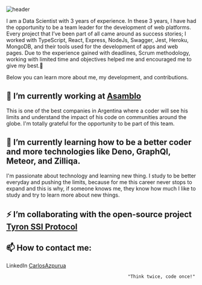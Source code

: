 ![header](https://capsule-render.vercel.app/api?type=waving&color=auto&height=300&section=header&text=Hi%20there,%20I%27m%20Carlos%20Azpurua%20and%20welcome%20to%20my%20GitHub%20Repository%F0%9F%91%8B&fontSize=25)

I am a Data Scientist with 3 years of experience.
In these 3 years, I have had the opportunity to be a team leader for the development of web platforms. Every project that I’ve been part of all came around as success stories; I worked with TypeScript, React, Express, NodeJs, Swagger, Jest, Heroku, MongoDB, and their tools used for the development of apps and web pages.
Due to the experience gained with deadlines, Scrum methodology, working with limited time and objectives helped me and encouraged me to give my best.🚀

Below you can learn more about me, my development, and contributions.

## 🔭 I’m currently working at [Asamblo](https://asamblo.com/) 
     
   This is one of the best companies in Argentina where a coder will see his limits and understand the impact of his code on communities around the globe. I'm totally grateful for the opportunity to be part of this team. 

## 🌱 I’m currently learning how to be a better coder and more technologies like Deno, GraphQl, Meteor, and Zilliqa.

   I'm passionate about technology and learning new thing. I study to be better everyday and pushing the limits, because for me this career never stops to expand and this is why, if someone knows me, they know how much I like to study and try to learn more about new things. 
    
## ⚡ I’m collaborating with the open-source project [Tyron SSI Protocol](https://www.ssiprotocol.com/#/)


## 📫 How to contact me:
   
   LinkedIn [CarlosAzpurua](https://www.linkedin.com/in/carlosazpurua/)


```
                                             "Think twice, code once!"
```



<!--
**CarlosAzpurua/CarlosAzpurua** is a ✨ _special_ ✨ repository because its `README.md` (this file) appears on your GitHub profile.

Here are some ideas to get you started:

...
...
...
- 🤔 I’m looking for help with ...
- 💬 Ask me about ...
 ...
- 😄 Pronouns: ...
- ⚡ Fun fact: ...
-->
